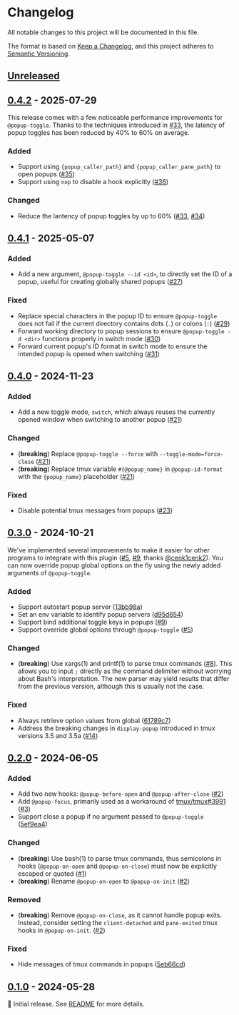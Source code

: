 # Changelog

All notable changes to this project will be documented in this file.

The format is based on [Keep a Changelog](https://keepachangelog.com/en/1.1.0/), and this project
adheres to [Semantic Versioning](https://semver.org/spec/v2.0.0.html).

<!--
Here's a template for each release section. This file should only include changes that
are noticeable to end-users since the last release. For developers, this project follows
[Conventional Commits](https://www.conventionalcommits.org/en/v1.0.0/) to track changes.

## [1.0.0] - YYYY-MM-DD

### Added

- (**breaking**) Always place breaking changes at the top.
- Append other changes in chronological order under the relevant subsections.
- Additionally, you may use `{{VAR}}` as placeholders for several context
  variables in a new pull request, which will be substituted with actual values
  through GitHub Actions. These include:
  - `PRNUM`: the number of the pull request
  - `DATE`: the date in `yyyy-mm-dd` format whenever the pull request is updated

### Changed

### Deprecated

### Removed

### Fixed

### Security

[1.0.0]: https://github.com/user/repo/compare/v0.0.0..v1.0.0
-->

## [Unreleased]

## [0.4.2] - 2025-07-29

This release comes with a few noticeable performance improvements for `@popup-toggle`. Thanks to the
techniques introduced in [#33], the latency of popup toggles has been reduced by 40% to 60% on
average.

### Added

- Support using `{popup_caller_path}` and `{popup_caller_pane_path}` to open popups ([#35])
- Support using `nop` to disable a hook explicitly ([#36])

### Changed

- Reduce the lantency of popup toggles by up to 60% ([#33], [#34])

[#33]: https://github.com/loichyan/tmux-toggle-popup/pull/33
[#34]: https://github.com/loichyan/tmux-toggle-popup/pull/34
[#35]: https://github.com/loichyan/tmux-toggle-popup/pull/35
[#36]: https://github.com/loichyan/tmux-toggle-popup/pull/36

## [0.4.1] - 2025-05-07

### Added

- Add a new argument, `@popup-toggle --id <id>`, to directly set the ID of a popup, useful for
  creating globally shared popups ([#27])

### Fixed

- Replace special characters in the popup ID to ensure `@popup-toggle` does not fail if the current
  directory contains dots (`.`) or colons (`:`) ([#29])
- Forward working directory to popup sessions to ensure `@popup-toggle -d <dir>` functions properly
  in switch mode ([#30])
- Forward current popup's ID format in switch mode to ensure the intended popup is opened when
  switching ([#31])

[#27]: https://github.com/loichyan/tmux-toggle-popup/pull/27
[#29]: https://github.com/loichyan/tmux-toggle-popup/pull/29
[#30]: https://github.com/loichyan/tmux-toggle-popup/pull/30
[#31]: https://github.com/loichyan/tmux-toggle-popup/pull/31

## [0.4.0] - 2024-11-23

### Added

- Add a new toggle mode, `switch`, which always reuses the currently opened window when switching to
  another popup ([#21])

### Changed

- (**breaking**) Replace `@popup-toggle --force` with `--toggle-mode=force-close` ([#21])
- (**breaking**) Replace tmux variable `#{@popup_name}` in `@popup-id-format` with the
  `{popup_name}` placeholder ([#21])

### Fixed

- Disable potential tmux messages from popups ([#23])

[#21]: https://github.com/loichyan/tmux-toggle-popup/pull/21
[#23]: https://github.com/loichyan/tmux-toggle-popup/pull/23

## [0.3.0] - 2024-10-21

We've implemented several improvements to make it easier for other programs to integrate with this
plugin ([#5], [#9], thanks [@cenk1cenk2]). You can now override popup global options on the fly
using the newly added arguments of `@popup-toggle`.

### Added

- Support autostart popup server ([13bb98a])
- Set an env variable to identify popup servers ([d95d654])
- Support bind additional toggle keys in popups ([#9])
- Support override global options through `@popup-toggle` ([#5])

### Changed

- (**breaking**) Use xargs(1) and printf(1) to parse tmux commands ([#8]). This allows you to input
  `;` directly as the command delimiter without worrying about Bash's interpretation. The new parser
  may yield results that differ from the previous version, although this is usually not the case.

### Fixed

- Always retrieve option values from global ([61789c7])
- Address the breaking changes in `display-popup` introduced in tmux versions 3.5 and 3.5a ([#14])

[#5]: https://github.com/loichyan/tmux-toggle-popup/pull/8
[#8]: https://github.com/loichyan/tmux-toggle-popup/pull/8
[#9]: https://github.com/loichyan/tmux-toggle-popup/pull/9
[#14]: https://github.com/loichyan/tmux-toggle-popup/pull/14
[13bb98a]: https://github.com/loichyan/tmux-toggle-popup/commit/13bb98a31debe4d7ca62b2f05e1401d93af53e23
[d95d654]: https://github.com/loichyan/tmux-toggle-popup/commit/d95d654f3eee8f1b9e86ebc000a9718305a442ce
[61789c7]: https://github.com/loichyan/tmux-toggle-popup/commit/61789c7b22fc6428a3248575503d65d88841de73
[@cenk1cenk2]: https://github.com/cenk1cenk2

## [0.2.0] - 2024-06-05

### Added

- Add two new hooks: `@popup-before-open` and `@popup-after-close` ([#2])
- Add `@popup-focus`, primarily used as a workaround of [tmux/tmux#3991] ([#3])
- Support close a popup if no argument passed to `@popup-toggle` ([5ef9ea4])

### Changed

- (**breaking**) Use bash(1) to parse tmux commands, thus semicolons in hooks (`@popup-on-open` and
  `@popup-on-close`) must now be explicitly escaped or quoted ([#1])
- (**breaking**) Rename `@popup-on-open` to `@popup-on-init` ([#2])

### Removed

- (**breaking**) Remove `@popup-on-close`, as it cannot handle popup exits. Instead, consider
  setting the `client-detached` and `pane-exited` tmux hooks in `@popup-on-init`. ([#2])

### Fixed

- Hide messages of tmux commands in popups ([5eb66cd])

[#1]: https://github.com/loichyan/tmux-toggle-popup/pull/1
[#2]: https://github.com/loichyan/tmux-toggle-popup/pull/2
[#3]: https://github.com/loichyan/tmux-toggle-popup/pull/3
[5ef9ea4]: https://github.com/loichyan/tmux-toggle-popup/commit/5ef9ea4d5c103ff8786722221eca939ef3dc1ea5
[5eb66cd]: https://github.com/loichyan/tmux-toggle-popup/commit/5eb66cd17ddaa030d4ea675513322aa1702d92c8
[tmux/tmux#3991]: https://github.com/tmux/tmux/issues/3991

## [0.1.0] - 2024-05-28

🎉 Initial release. See
[README](https://github.com/loichyan/tmux-toggle-popup/blob/v0.1.0/README.md) for more details.

[Unreleased]: https://github.com/loichyan/tmux-toggle-popup/compare/v0.4.2..HEAD
[0.4.2]: https://github.com/loichyan/tmux-toggle-popup/compare/v0.4.1..v0.4.2
[0.4.1]: https://github.com/loichyan/tmux-toggle-popup/compare/v0.4.0..v0.4.1
[0.4.0]: https://github.com/loichyan/tmux-toggle-popup/compare/v0.3.0..v0.4.0
[0.3.0]: https://github.com/loichyan/tmux-toggle-popup/compare/v0.2.0..v0.3.0
[0.2.0]: https://github.com/loichyan/tmux-toggle-popup/compare/v0.1.0..v0.2.0
[0.1.0]: https://github.com/loichyan/tmux-toggle-popup/releases/tag/v0.1.0
